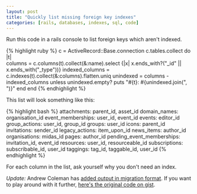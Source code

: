 ```yaml
---
layout: post
title: "Quickly list missing foreign key indexes"
categories: [rails, databases, indexes, sql, code]
---
```

Run this code in a rails console to list foreign keys which aren't indexed.

{% highlight ruby %}
c = ActiveRecord::Base.connection
c.tables.collect do |t|  
  columns = c.columns(t).collect(&:name).select {|x| x.ends_with?("_id" || x.ends_with("_type"))}
  indexed_columns = c.indexes(t).collect(&:columns).flatten.uniq
  unindexed = columns - indexed_columns
  unless unindexed.empty?
    puts "#{t}: #{unindexed.join(", ")}"
  end
end
{% endhighlight %}

This list will look something like this:

{% highlight bash %}
attachments: parent_id, asset_id
domain_names: organisation_id
event_memberships: user_id, event_id
events: editor_id
group_actions: user_id, group_id
groups: user_id
icons: parent_id
invitations: sender_id
legacy_actions: item_upon_id
news_items: author_id
organisations: midas_id
pages: author_id
pending_event_memberships: invitation_id, event_id
resources: user_id, resourceable_id
subscriptions: subscribable_id, user_id
taggings: tag_id, taggable_id, user_id
{% endhighlight %}

For each column in the list, ask yourself why you don't need an index.

_Update:_ Andrew Coleman has [added output in migration format](http://penguincoder.org/pages/A_Slightly_Better_Way_To_Find_Missing_Foreign_Key_Indexes).  If you want to play around with it further, [here's the original code on gist](http://gist.github.com/191181).